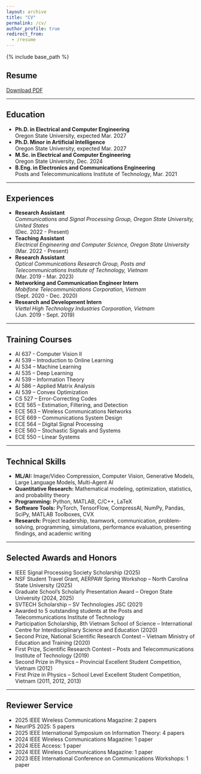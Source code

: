 ```yaml
---
layout: archive
title: "CV"
permalink: /cv/
author_profile: true
redirect_from:
  - /resume
---
```


{% include base_path %}

## Resume
[Download PDF](https://namnguyenresearch.github.io//files/Resume_Nam_Nguyen.pdf)

---

## Education
- **Ph.D. in Electrical and Computer Engineering**  
  Oregon State University, expected Mar. 2027
- **Ph.D. Minor in Artificial Intelligence**  
  Oregon State University, expected Mar. 2027
- **M.Sc. in Electrical and Computer Engineering**  
  Oregon State University, Dec. 2024
- **B.Eng. in Electronics and Communications Engineering**  
  Posts and Telecommunications Institute of Technology, Mar. 2021

---

## Experiences
- **Research Assistant**  
  *Communications and Signal Processing Group, Oregon State University, United States*  
  (Dec. 2022 - Present)  
- **Teaching Assistant**  
  *Electrical Engineering and Computer Science, Oregon State University*  
  (Mar. 2022 - Present)
- **Research Assistant**  
  *Optical Communications Research Group, Posts and Telecommunications Institute of Technology, Vietnam*  
  (Mar. 2019 - Mar. 2023)
- **Networking and Communication Engineer Intern**  
  *Mobifone Telecommunications Corporation, Vietnam*  
  (Sept. 2020 - Dec. 2020)
- **Research and Development Intern**  
  *Viettel High Technology Industries Corporation, Vietnam*  
  (Jun. 2019 - Sept. 2019)

---

## Training Courses
- AI 637 - Computer Vision II
- AI 539 – Introduction to Online Learning
- AI 534 – Machine Learning
- AI 535 – Deep Learning
- AI 539 – Information Theory
- AI 586 – Applied Matrix Analysis
- AI 539 – Convex Optimization
- CS 527 – Error-Correcting Codes
- ECE 565 – Estimation, Filtering, and Detection
- ECE 563 – Wireless Communications Networks
- ECE 669 – Communications System Design
- ECE 564 – Digital Signal Processing
- ECE 560 – Stochastic Signals and Systems
- ECE 550 – Linear Systems

---
## Technical Skills
- **ML/AI:** Image/Video Compression, Computer Vision, Generative Models, Large Language Models,
Multi-Agent AI
- **Quantitative Research:** Mathematical modeling, optimization, statistics, and probability theory  
- **Programming:** Python, MATLAB, C/C++, LaTeX  
- **Software Tools:** PyTorch, TensorFlow, CompressAI, NumPy, Pandas, SciPy, MATLAB Toolboxes, CVX  
- **Research:** Project leadership, teamwork, communication, problem-solving, programming, simulations, performance evaluation, presenting findings, and academic writing

---
## Selected Awards and Honors
- IEEE Signal Processing Society Scholarship (2025)
- NSF Student Travel Grant, AERPAW Spring Workshop – North Carolina State University (2025)
- Graduate School’s Scholarly Presentation Award – Oregon State University (2024, 2025)
- SVTECH Scholarship – SV Technologies JSC (2021)
- Awarded to 5 outstanding students at the Posts and Telecommunications Institute of Technology
- Participation Scholarship, 8th Vietnam School of Science – International Centre for Interdisciplinary Science and Education (2020)
- Second Prize, National Scientific Research Contest – Vietnam Ministry of Education and Training (2020)
- First Prize, Scientific Research Contest – Posts and Telecommunications Institute of Technology (2019)
- Second Prize in Physics – Provincial Excellent Student Competition, Vietnam (2012)
- First Prize in Physics – School Level Excellent Student Competition, Vietnam (2011, 2012, 2013)

---
## Reviewer Service
- 2025 IEEE Wireless Communications Magazine: 2 papers
- NeurIPS 2025: 5 papers
- 2025 IEEE International Symposium on Information Theory: 4 papers
- 2024 IEEE Wireless Communications Magazine: 1 paper
- 2024 IEEE Access: 1 paper
- 2024 IEEE Wireless Communications Magazine: 1 paper 
- 2023 IEEE International Conference on Communications Workshops: 1 paper  
